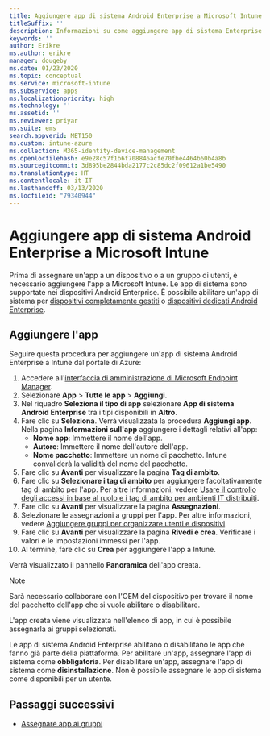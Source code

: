 ```yaml
---
title: Aggiungere app di sistema Android Enterprise a Microsoft Intune
titleSuffix: ''
description: Informazioni su come aggiungere app di sistema Enterprise a Microsoft Intune.
keywords: ''
author: Erikre
ms.author: erikre
manager: dougeby
ms.date: 01/23/2020
ms.topic: conceptual
ms.service: microsoft-intune
ms.subservice: apps
ms.localizationpriority: high
ms.technology: ''
ms.assetid: ''
ms.reviewer: priyar
ms.suite: ems
search.appverid: MET150
ms.custom: intune-azure
ms.collection: M365-identity-device-management
ms.openlocfilehash: e9e28c57f1b6f708846acfe70fbe4464b60b4a8b
ms.sourcegitcommit: 3d895be2844bda2177c2c85dc2f09612a1be5490
ms.translationtype: HT
ms.contentlocale: it-IT
ms.lasthandoff: 03/13/2020
ms.locfileid: "79340944"
---
```

# <a name="add-android-enterprise-system-apps-to-microsoft-intune"></a>Aggiungere app di sistema Android Enterprise a Microsoft Intune

Prima di assegnare un'app a un dispositivo o a un gruppo di utenti, è necessario aggiungere l'app a Microsoft Intune. Le app di sistema sono supportate nei dispositivi Android Enterprise. È possibile abilitare un'app di sistema per [dispositivi completamente gestiti](../enrollment/android-kiosk-enroll.md) o [dispositivi dedicati Android Enterprise](../enrollment/android-fully-managed-enroll.md).

## <a name="add-the-app"></a>Aggiungere l'app

Seguire questa procedura per aggiungere un'app di sistema Android Enterprise a Intune dal portale di Azure:

1. Accedere all'[interfaccia di amministrazione di Microsoft Endpoint Manager](https://go.microsoft.com/fwlink/?linkid=2109431).
2. Selezionare **App** > **Tutte le app** > **Aggiungi**.
3. Nel riquadro **Seleziona il tipo di app** selezionare **App di sistema Android Enterprise** tra i tipi disponibili in **Altro**.
4. Fare clic su **Seleziona**. Verrà visualizzata la procedura **Aggiungi app**.
Nella pagina **Informazioni sull'app** aggiungere i dettagli relativi all'app:
    - **Nome app**: Immettere il nome dell'app.
    - **Autore**: Immettere il nome dell'autore dell'app.  
    - **Nome pacchetto**: Immettere un nome di pacchetto. Intune convaliderà la validità del nome del pacchetto.
5. Fare clic su **Avanti** per visualizzare la pagina **Tag di ambito**.
8. Fare clic su **Selezionare i tag di ambito** per aggiungere facoltativamente tag di ambito per l'app. Per altre informazioni, vedere [Usare il controllo degli accessi in base al ruolo e i tag di ambito per ambienti IT distribuiti](../fundamentals/scope-tags.md).
9. Fare clic su **Avanti** per visualizzare la pagina **Assegnazioni**.
10. Selezionare le assegnazioni a gruppi per l'app. Per altre informazioni, vedere [Aggiungere gruppi per organizzare utenti e dispositivi](../fundamentals/groups-add.md). 
11. Fare clic su **Avanti** per visualizzare la pagina **Rivedi e crea**. Verificare i valori e le impostazioni immessi per l'app.
12. Al termine, fare clic su **Crea** per aggiungere l'app a Intune.

Verrà visualizzato il pannello **Panoramica** dell'app creata.

> [!NOTE]
> Sarà necessario collaborare con l'OEM del dispositivo per trovare il nome del pacchetto dell'app che si vuole abilitare o disabilitare.

L'app creata viene visualizzata nell'elenco di app, in cui è possibile assegnarla ai gruppi selezionati. 

Le app di sistema Android Enterprise abilitano o disabilitano le app che fanno già parte della piattaforma. Per abilitare un'app, assegnare l'app di sistema come **obbligatoria**. Per disabilitare un'app, assegnare l'app di sistema come **disinstallazione**. Non è possibile assegnare le app di sistema come disponibili per un utente.


## <a name="next-steps"></a>Passaggi successivi

- [Assegnare app ai gruppi](apps-deploy.md)
